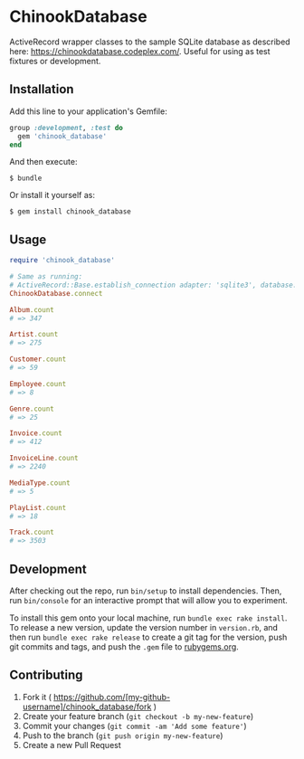# ChinookDatabase

ActiveRecord wrapper classes to the sample SQLite database as described here: https://chinookdatabase.codeplex.com/.
Useful for using as test fixtures or development.

## Installation

Add this line to your application's Gemfile:

```ruby
group :development, :test do
  gem 'chinook_database'
end  
```

And then execute:

    $ bundle

Or install it yourself as:

    $ gem install chinook_database

## Usage

```ruby
require 'chinook_database'

# Same as running:
# ActiveRecord::Base.establish_connection adapter: 'sqlite3', database: ChinookDatabase.path
ChinookDatabase.connect

Album.count
# => 347

Artist.count
# => 275

Customer.count
# => 59

Employee.count
# => 8

Genre.count
# => 25

Invoice.count
# => 412

InvoiceLine.count 
# => 2240

MediaType.count
# => 5

PlayList.count
# => 18

Track.count
# => 3503
```

## Development

After checking out the repo, run `bin/setup` to install dependencies. Then, run `bin/console` for an interactive prompt that will allow you to experiment.

To install this gem onto your local machine, run `bundle exec rake install`. To release a new version, update the version number in `version.rb`, and then run `bundle exec rake release` to create a git tag for the version, push git commits and tags, and push the `.gem` file to [rubygems.org](https://rubygems.org).

## Contributing

1. Fork it ( https://github.com/[my-github-username]/chinook_database/fork )
2. Create your feature branch (`git checkout -b my-new-feature`)
3. Commit your changes (`git commit -am 'Add some feature'`)
4. Push to the branch (`git push origin my-new-feature`)
5. Create a new Pull Request
